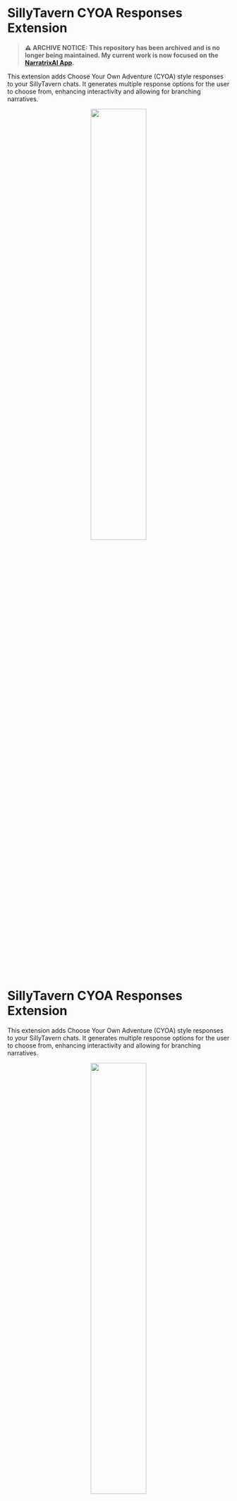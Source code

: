 # SillyTavern CYOA Responses Extension

> **⚠️ ARCHIVE NOTICE: This repository has been archived and is no longer being maintained. My current work is now focused on the [NarratrixAI App](https://narratrixai.com).**

This extension adds Choose Your Own Adventure (CYOA) style responses to your SillyTavern chats. It generates multiple response options for the user to choose from, enhancing interactivity and allowing for branching narratives.

<p align="center">
  <img src="assets/response.png" width="50%">
</p>



# SillyTavern CYOA Responses Extension
This extension adds Choose Your Own Adventure (CYOA) style responses to your SillyTavern chats. It generates multiple response options for the user to choose from, enhancing interactivity and allowing for branching narratives.

<p align="center">
  <img src="assets/response.png" width="50%">
</p>

## Features
- Generates multiple response options for user selection
- Customizable number of response options
- Impersonation of selected responses
- Slash command integration for quick access
- Customizable prompts for option generation and impersonation

## Installation
Use SillyTavern's built-in extension installer with this URL:

## Usage
1. Open the extension settings in SillyTavern.
2. Configure the LLM prompts for option generation and impersonation.
3. Set the desired number of response options.
4. Use the `/cyoa` slash command in chat to generate CYOA options.

### CYOA Buttons
After generating CYOA options, you'll see a set of buttons for each suggestion:
- **Suggestion Button**: Clicking on the main suggestion button will automatically impersonate the selected option. This means the AI will act as if the user had chosen that particular story beat.
- **Edit Button**: Next to each suggestion is an edit button (pencil icon). Clicking this will copy the suggestion text to the input area, allowing you to modify it before sending or use it as inspiration for your own response.

### Settings
<p align="center">
    <img src="assets/settings.png" width="50%">
</p>

- **LLM Prompt for Options**: Customize the prompt used to generate CYOA response options. You can use `{{suggestionNumber}}` as a placeholder for the number of responses.
- You must ensure the LLM response contains each suggestion between `<suggestion></suggestion>` tags. The plugin also support `< suggestion >` and `Suggestion N: text...` as valid tags.
- **LLM Prompt for Impersonation**: Set the prompt used when impersonating the selected response. Use `{{suggestionText}}` as a placeholder for the chosen option's text.
- **Apply World Info / Author's Note**: Toggle to include World Info and Author's Note in the CYOA generation process.
- **Number of Responses**: Adjust the slider to set how many CYOA options are generated (1-10).

### LLM Prompt Examples:
```
Stop the roleplay now and provide a response with {{suggestionNumber}} brief distinct single-sentence suggestions for the next story beat on {{user}} perspective. Ensure each suggestion aligns with its corresponding description:
1. Eases tension and improves the protagonist's situation
2. Creates or increases tension and worsens the protagonist's situation
3. Leads directly but believably to a wild twist or super weird event
4. Slowly moves the story forward without ending the current scene
5. Pushes the story forward, potentially ending the current scene if feasible'

Each suggestion surrounded by `<suggestion>` tags. E.g:
<suggestion>suggestion_1</suggestion>
<suggestion>suggestion_2</suggestion>
... 

Do not include any other content in your response.
```

### Impersonate Prompt Example:
```
[Event Direction for the next story beat on {{user}} perspective: {{suggestionText}}]
[Based on the expected events, write the user response]
```

## Slash Command
The extension exposes the `/cyoa` slash command, which can be added to SillyTavern's QuickSettings for easy access. This command triggers the generation of CYOA response options.

## Prerequisites
- SillyTavern version 1.12.4 or higher

## Support and Contributions
For support or questions, use the github issues or join the SillyTavern discord server.

Contributions to improve this extension are welcome. Please submit pull requests or issues on the GitHub repository.

## Credits
This extension was inspired by the work of LenAnderson. Original idea: https://gist.github.com/LenAnderson/7686604c9da30dee21b76a633a0027f4

## License
No License, feel free to use this extension for whatever you want.
